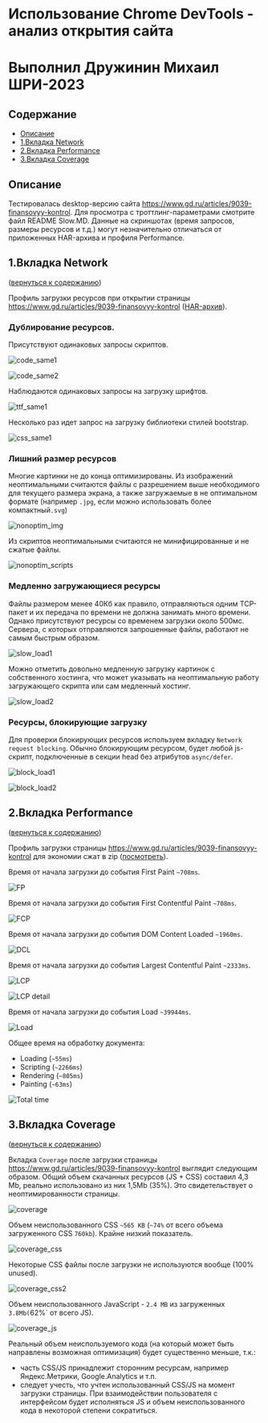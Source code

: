 # Использование Chrome DevTools - анализ открытия сайта

# Выполнил Дружинин Михаил ШРИ-2023

## Содержание <a name="contents"></a>

- [Описание](#about)
- [1.Вкладка Network](#network)
- [2.Вкладка Performance](#performance)
- [3.Вкладка Coverage](#coverage)

## Описание <a name="about"></a>

Тестировалась desktop-версию сайта https://www.gd.ru/articles/9039-finansovyy-kontrol.
Для просмотра с троттлинг-параметрами смотрите файл  README Slow.MD.
Данные на скриншотах (время запросов, размеры ресурсов и т.д.) могут незначительно отличаться от приложенных HAR-архива и профиля Performance.

## 1.Вкладка Network <a name="network"></a>

([вернуться к содержанию](#contents))

Профиль загрузки ресурсов при открытии страницы https://www.gd.ru/articles/9039-finansovyy-kontrol ([HAR-архив](3_2_Tooling/www.gd.ru.har)).

### Дублирование ресурсов.

Присутствуют одинаковых запросы скриптов.

![code_same1](3_2_Tooling/1%20Network/double/1.png)

![code_same2](3_2_Tooling/1%20Network/double/3.png)

Наблюдаются одинаковых запросы на загрузку шрифтов.

![ttf_same1](3_2_Tooling/1%20Network/double/2.png)

Несколько раз идет запрос на загрузку библиотеки стилей bootstrap.

![css_same1](3_2_Tooling/1%20Network/double/4.png)

### Лишний размер ресурсов

Многие картинки не до конца оптимизированы. Из изображений неоптимальными считаются файлы с разрешением выше необходимого для текущего размера экрана, а также загружаемые в не оптимальном формате (например `.jpg`, если можно использовать более компактный`.svg`)

![nonoptim_img](3_2_Tooling/1%20Network/big_size/2.png)

Из скриптов неоптимальными считаются не минифицированные и не сжатые файлы.

![nonoptim_scripts](3_2_Tooling/1%20Network/big_size/1.png)

### Медленно загружающиеся ресурсы

Файлы размером менее 40Кб как правило, отправляються одним TCP-пакет и их передача по времени не должна занимать много времени. Однако присутствуют ресурсы со временем загрузки около 500мс. Сервера, с которых отправляются запрошенные файлы, работают не самым быстрым образом.

![slow_load1](3_2_Tooling/1%20Network/slow/1.png)

Можно отметить довольно медленную загрузку картинок с собственного хостинга, что может указывать на неоптимальную работу загружающего скрипта или сам медленный хостинг.

![slow_load2](3_2_Tooling/1%20Network/slow/2.png)

### Ресурсы, блокирующие загрузку

Для проверки блокирующих ресурсов используем вкладку `Network request blocking`.
Обычно блокирующим ресурсом, будет любой js-скрипт, подключенные в секции head без атрибутов `async/defer`.

![block_load1](3_2_Tooling/1%20Network/block/1.png)

![block_load2](3_2_Tooling/1%20Network/block/2.png)

## 2.Вкладка Performance <a name="performance"></a>

([вернуться к содержанию](#contents))

Профиль загрузки страницы https://www.gd.ru/articles/9039-finansovyy-kontrol для экономии сжат в zip ([посмотреть](3_2_Tooling/Trace-20230615T122328.zip)).

Время от начала загрузки до события First Paint `~708ms`.

![FP](3_2_Tooling/2%20Perfomance/FP.png)

Время от начала загрузки до события First Contentful Paint `~708ms`.

![FCP](3_2_Tooling/2%20Perfomance/FCP.png)

Время от начала загрузки до события DOM Content Loaded `~1960ms`.

![DCL](3_2_Tooling/2%20Perfomance/DCL.png)

Время от начала загрузки до события Largest Contentful Paint `~2333ms`.

![LCP](3_2_Tooling/2%20Perfomance/LCP.png)

![LCP detail](3_2_Tooling/2%20Perfomance/2_3%20details.png)

Время от начала загрузки до события Load `~39944ms`.

![Load](3_2_Tooling/2%20Perfomance/Load.png)

Общее время на обработку документа:

- Loading (`~55ms`)
- Scripting (`~2266ms`)
- Rendering (`~805ms`)
- Painting (`~63ms`)

![Total time](3_2_Tooling/2%20Perfomance/2_4%20%D1%8D%D1%82%D0%B0%D0%BF%D1%8B.png)

## 3.Вкладка Coverage <a name="coverage"></a>

([вернуться к содержанию](#contents))

Вкладка `Coverage` после загрузки страницы https://www.gd.ru/articles/9039-finansovyy-kontrol выглядит следующим образом.
Общий объем скачанных ресурсов (JS + CSS) составил 4,3 Mb, реально использовано из них 1,5Mb (35%). Это свидетельствует о неоптимированности страницы.

![coverage](3_2_Tooling/3%20Coverage/3_1.png)

Объем неиспользованного CSS `~565 KB` (`~74%` от всего объема загруженного CSS `760kb`). Крайне низкий показатель.

![coverage_css](3_2_Tooling/3%20Coverage/3_2.png)

Некоторые CSS файлы после загрузки не используются вообще (100% unused).

![coverage_css2](3_2_Tooling/3%20Coverage/3_2_2.png)

Объем неиспользованного JavaScript - `2.4 MB` из загруженных `3.8Mb(`62%` от всего JS).

![coverage_js](3_2_Tooling/3%20Coverage/3_3.png)

Реальный объем неиспользуемого кода (на который может быть направлены возможная оптимизация) будет существенно меньше, т.к.:
- часть CSS/JS принадлежит сторонним ресурсам, например Яндекс.Метрики, Google.Analytics и т.п.
- следует учесть, что учтен использованный CSS/JS на момент загрузки страницы. При взаимодействии пользователя с интерфейсом будет исполняться JS и объем неиспользованного кода в некоторой степени сократиться.
